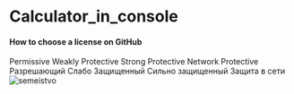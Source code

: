 # Calculator_in_console





#### How to choose a license on GitHub
   Permissive                   Weakly Protective                Strong Protective    Network Protective
   Разрешающий               Слабо Защищенный              Сильно защищенный     Защита в сети
      ![semeistvo](https://github.com/SAYRUS1/Calculator_in_console/assets/100000618/4f109c32-13c2-4861-8cf4-1c4e8660f543)
